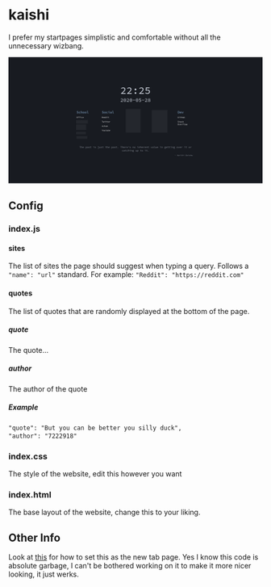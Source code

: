 # kaishi
I prefer my startpages simplistic and comfortable without all the unnecessary wizbang.

![screenshot](git_resources/screenshot.png)

## Config
### index.js

#### sites
The list of sites the page should suggest when typing a query.
Follows a `"name": "url"` standard.
For example: `"Reddit": "https://reddit.com"`

#### quotes
The list of quotes that are randomly displayed at the bottom of the page.
##### quote
The quote...
##### author
The author of the quote
##### Example
```
"quote": "But you can be better you silly duck",
"author": "7222918"
```

### index.css
The style of the website, edit this however you want

### index.html
The base layout of the website, change this to your liking.

## Other Info
Look at [this](https://luke-baker.github.io/) for how to set this as the new tab page.
Yes I know this code is absolute garbage, I can't be bothered working on it to make it more nicer looking, it just werks.
